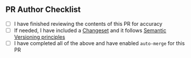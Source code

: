 ## PR Author Checklist

- [ ] I have finished reviewing the contents of this PR for accuracy
- [ ] If needed, I have included a [Changeset](https://github.com/changesets/changesets) and it follows [Semantic Versioning principles](https://semver.org/)
- [ ] I have completed all of the above and have enabled `auto-merge` for this PR

